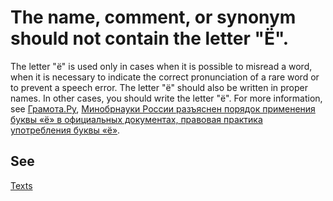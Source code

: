 # The name, comment, or synonym should not contain the letter "Ё".


The letter "ё" is used only in cases when it is possible to misread a word, when it is necessary to indicate the correct pronunciation of a rare word or to prevent a speech error. 
The letter "ё" should also be written in proper names. 
In other cases, you should write the letter "ё". For more information, see [Грамота.Ру](http://www.gramota.ru/class/istiny/istiny_7_jo/), [Минобрнауки России разъяснен порядок применения буквы «ё» в официальных документах, правовая практика употребления буквы «ё»](http://www.consultant.ru/law/hotdocs/22855.html).

## See 

[Texts](https://its.1c.ru/db/v8std#content:598:hdoc)
